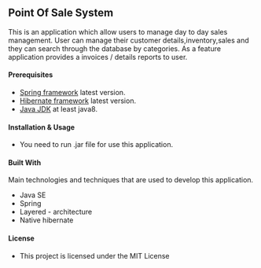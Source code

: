 ## Point Of Sale System

This is an application which allow users to manage day to day sales management. User can manage their customer details,inventory,sales and they can search through the database by categories. As a feature application provides a invoices / details reports to user.

#### Prerequisites
* [Spring framework](spring.io) latest version.
* [Hibernate framework](hibernate.org) latest version.
* [Java JDK](oracle.com/java/technologies/javase/javase-jdk8-downloads.html) at least java8.

#### Installation & Usage
* You need to run .jar file for use this application.

#### Built With

Main technologies and techniques that are used to develop this application.

* Java SE
* Spring
* Layered - architecture
* Native hibernate

#### License

* This project is licensed under the MIT License